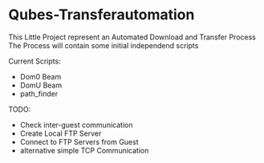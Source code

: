 # Qubes-Transferautomation
This Little Project represent an Automated Download and Transfer Process
The Process will contain some initial independend scripts

Current Scripts:
- Dom0 Beam 
- DomU Beam
- path_finder

TODO:
- Check inter-guest communication
- Create Local FTP Server
- Connect to FTP Servers from Guest
- alternative simple TCP Communication
